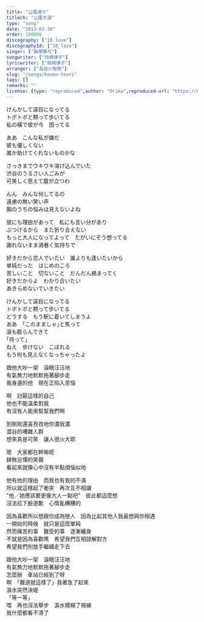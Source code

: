 ```yaml
---
title: "公園通り"
titlech: "公園大道"
type: "song"
date: "2013-03-30"
order: 100000
discography: ["10 love"]
discographyId: ["10_love"]
singer: ["飯塚雅弓"]
songwriter: ["岡崎律子"]
lyricwriter: ["岡崎律子"]
arranger: ["長谷川智樹"]
slug: "/songs/kouen-toori"
tags: []
remarks: ""
license: {type: "reproduced",author: "Orika",reproduced-url: "https://orikamushi.netlify.app",reproduced-website: "織歌蟲"}
---
```


けんかして涙目になってる   
トボトボと黙って歩いてる   
私の橫で彼が今　困ってる   
  
ああ　こんな私が嫌だ   
彼も優しくない   
誰か助けてくれないものかな   
  
さっきまでウキウキ溶け込んでいた   
渋谷のうるさい人ごみが   
可笑しく思えて腹が立つわ   
  
んん　みんな何してるの   
遠慮の無い笑い声   
胸のうちの悩みは見えないよね   
  
彼にも理由があって　私にも言い分があり   
ぶつけるから　また折り合えない   
もっと大人になってよって　たがいにそう想ってる   
謝れないまま渦巷く気持ちで   
  
好きだから恋人でいたい　誰よりも逢いたいから   
単純だった　はじめのころ   
苦しいこと　切ないこと　だんだん絡まってく   
好きだからよ　わかり合いたい   
あきらめないでいきたい   
  
けんかして涙目になってる   
トボトボと黙って歩いてる   
どうする　もう駅に着いてしまうよ   
ああ　｢このまましゃ｣と焦って   
涙も膨らんできて   
｢待って｣   
ねえ　歩けない　こぼれる   
もう何も見えなくなっちゃったよ  
  

<!-- 翻译 -->

跟他大吵一架　淚眼汪汪地  
有氣無力地默默拖著腳步走  
我身邊的他　現在正陷入苦惱  
  
啊　討厭這樣的自己  
他也不能溫柔對我  
有沒有人能來幫幫我們啊  
  
到剛剛還喜孜孜地你濃我濃  
澀谷的嘈雜人群  
想來真是可笑　讓人很火大耶  
  
嗯　大家都在幹嘛呢  
肆無忌憚的笑聲  
看起來就像心中沒有半點煩惱似地  
  
他有他的理由　而我也有我的不滿  
所以就這樣起了衝突　再次互不相讓  
"他／她應該要更像大人一點吧"　彼此都這麼想  
沒法拉下臉道歉　心情亂糟糟的  
  
因為喜歡所以想跟你成為戀人　因為比起其他人我最想與你相遇  
一開始的時候　就只是這麼單純  
然而痛苦的事　難受的事　逐漸纏身  
不就是因為喜歡嗎　希望我們互相諒解對方  
希望我們別放手繼續走下去  
  
跟他大吵一架　淚眼汪汪地  
有氣無力地默默拖著腳步走  
怎麼辦　車站已經到了呀  
啊　「難道就這樣了」我著急了起來  
淚水突然決堤  
「等一等」   
喂　再也沒法舉步　淚水模糊了視線  
我什麼都看不清了
